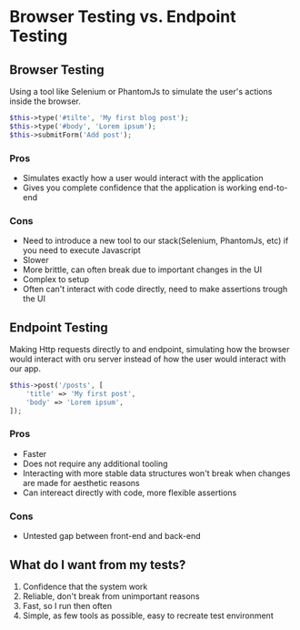 # Browser Testing vs. Endpoint Testing

## Browser Testing

Using a tool like Selenium or PhantomJs to simulate the user's actions inside
the browser.


```php
$this->type('#tilte', 'My first blog post');
$this->type('#body', 'Lorem ipsum');
$this->submitForm('Add post');
```

### Pros

- Simulates exactly how a user would interact with the application
- Gives you complete confidence that the application is working end-to-end

### Cons

- Need to introduce a new tool to our stack(Selenium, PhantomJs, etc) if you
need to execute Javascript
- Slower
- More brittle, can often break due to important changes in the UI
- Complex to setup
- Often can't interact with code directly, need to make assertions trough the
UI

## Endpoint Testing

Making Http requests directly to and endpoint, simulating how the browser would 
interact with oru server instead of how the user would interact with our app.


```php
$this->post('/posts', [
    'title' => 'My first post',
    'body' => 'Lorem ipsum',
]);
```


### Pros

- Faster
- Does not require any additional tooling
- Interacting with more stable data structures won't break when changes are
made for aesthetic reasons
- Can intereact directly with code, more flexible assertions

### Cons

- Untested gap between front-end and back-end

## What do I want from my tests?

1. Confidence that the system work  
2. Reliable, don't break from unimportant reasons
3. Fast, so I run then often
4. Simple, as few tools as possible, easy to recreate test environment